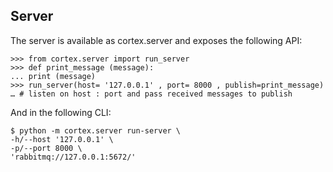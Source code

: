 
## Server

The server is available as cortex.server and exposes the following API:

```pycon
>>> from cortex.server import run_server
>>> def print_message (message):
... print (message)
>>> run_server(host= '127.0.0.1' , port= 8000 , publish=print_message)
… # listen on host : port and pass received messages to publish
```

And in the following CLI:
```
$ python -m cortex.server run-server \
-h/--host '127.0.0.1' \
-p/--port 8000 \
'rabbitmq://127.0.0.1:5672/'
```
